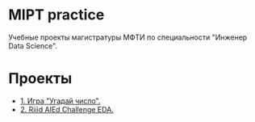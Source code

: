 # MIPT practice
Учебные проекты магистратуры МФТИ по специальности "Инженер Data Science".

# Проекты
* [1. Игра "Угадай число".](https://github.com/Vendor62/MIPT_practice/tree/main/project_1_game)
* [2. Riiid AIEd Challenge EDA.](https://github.com/Vendor62/MIPT_practice/tree/main/project_2)